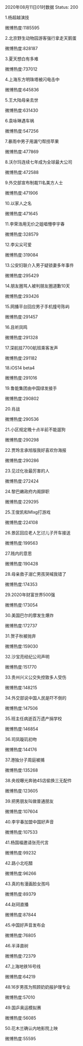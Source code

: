 2020年08月11日01时数据
Status: 200

1.杨超越演技

微博热度:1185595

2.北京野生动物园游客强行拿走天鹅蛋

微博热度:828187

3.夏天想白有多难

微博热度:737012

4.上海东方明珠塔被闪电击中

微博热度:645836

5.王大陆母亲去世

微博热度:631430

6.袁咏琳遇车祸

微博热度:547256

7.暴雨中男子用漏勺帮捞苹果

微博热度:477869

8.沃尔玛连续七年成为全球最大公司

微博热度:472588

9.外交部宣布制裁11名美方人士

微博热度:471906

10.以家人之名

微博热度:471645

11.李荣浩用无价之姐唱懵李宇春

微博热度:328579

12.李尖尖可爱

微博热度:319084

13.公安妇联介入男子疑锁妻多年事件

微博热度:295429

14.朋友圈骂人被判朋友圈道歉10天

微博热度:293426

15.网播平台回应男子手机撞号陈屿

微博热度:291457

16.且听凤鸣

微博热度:291328

17.深航挂7700航班乘客发声

微博热度:291182

18.iOS14 beta4

微博热度:291016

19.鲁能集团由中国绿发接手

微博热度:290802

20.肖战

微博热度:290536

21.小区规定晚十点半前不能遛狗

微博热度:290298

22.贾玲言承旭版我好喜欢你海报

微博热度:290286

23.见过化妆最厉害的人

微博热度:272424

24.黎巴嫩政府内阁辞职

微博热度:229295

25.王俊凯和Mlxg打游戏

微博热度:224108

26.景区回应老人乞讨儿子开车接送

微博热度:199563

27.贱内的意思

微博热度:190428

28.母亲救子溺亡男孩哭喊我错了

微博热度:174353

29.2020年财富世界500强

微博热度:173054

30.美国巴尔的摩发生爆炸

微博热度:172737

31.贺子秋被抛弃

微博热度:159030

32.沙宝亮经纪公司声明

微博热度:151770

33.贵州兴义公交失控致多人受伤

微博热度:148215

34.外交部说中国人民是吓不倒的

微博热度:147506

35.班主任病逝百万遗产捐学校

微博热度:146854

36.司凤璇玑初吻

微博热度:144176

37.港独分子周庭被捕

微博热度:135268

38.央视曝光奔驰4S店偷换三无配件

微博热度:123605

39.把男朋友叫做普通朋友

微博热度:107604

40.李宇春加盟中国好声音

微博热度:107533

41.杨国福邀请张亮代言

微博热度:99232

42.路小北吃醋

微博热度:96266

43.真的有漫画脸女孩吗

微博热度:89379

44.赵珂直播

微博热度:87844

45.中国好声音发布会

微博热度:76805

46.半泽直树

微博热度:72379

47.上海地铁16号线

微博热度:64219

48.16岁男孩为照顾奶奶报护理专业

微博热度:57010

49.国乒奥运模拟赛

微博热度:56085

50.花木兰确认内地影院上映

微博热度:55595

